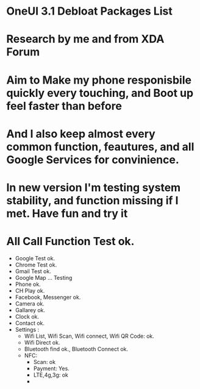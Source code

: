 # OneUI 3.1 Debloat Packages List
# Research by me and from XDA Forum
# Aim to Make my phone responisbile quickly every touching, and Boot up feel faster than before
# And I also keep almost every common function, feautures, and all Google Services for convinience.
# In new version I'm testing system stability, and function missing if I met. Have fun and try it
# All Call Function Test ok.
* Google Test ok.
* Chrome Test ok.
* Gmail Test ok.
* Google Map ... Testing
* Phone ok.
* CH Play ok.
* Facebook, Messenger ok.
* Camera ok.
* Gallarey ok.
* Clock ok.
* Contact ok.
* Settings :
  * Wifi List, Wifi Scan, Wifi connect, Wifi QR Code: ok.
  * Wifi Direct ok.
  * Bluetooth find ok., Bluetooth Connect ok.
  * NFC:
    * Scan: ok
    * Payment: Yes.
    * LTE,4g,3g: ok
    *

